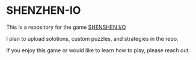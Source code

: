 # SHENZHEN-IO
This is a repository for the game [SHENSHEN I/O](https://www.zachtronics.com/shenzhen-io/)

I plan to upload solotions, custom puzzles, and strategies in the repo.

If you enjoy this game or would like to learn how to play, please reach out.
